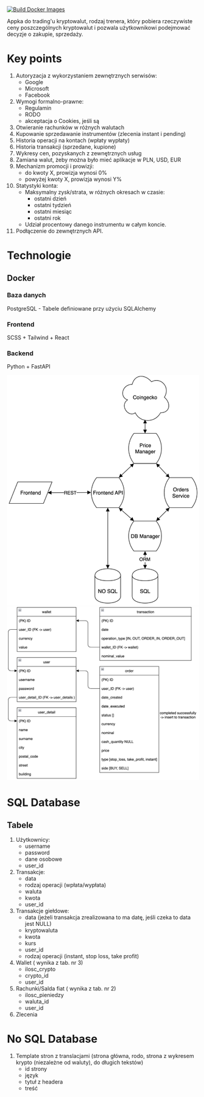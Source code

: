 [![Build Docker Images](https://github.com/THD-C/The_THDc_App/actions/workflows/build.yml/badge.svg)](https://github.com/THD-C/The_THDc_App/actions/workflows/build.yml)

Appka do trading'u kryptowalut, rodzaj trenera, 
który pobiera rzeczywiste ceny poszczególnych kryptowalut i pozwala użytkownikowi podejmować decyzje o zakupie, sprzedaży.

# Key points
1. Autoryzacja z wykorzystaniem zewnętrznych serwisów:
   - Google
   - Microsoft
   - Facebook
2. Wymogi formalno-prawne:
   - Regulamin
   - RODO
   - akceptacja o Cookies, jeśli są
3. Otwieranie rachunków w różnych walutach
4. Kupowanie sprzedawanie instrumentów (zlecenia instant i pending)
5. Historia operacji na kontach (wpłaty wypłaty)
6. Historia transakcji (sprzedane, kupione)
7. Wykresy cen, pozyskanych z zewnętrznych usług
8. Zamiana walut, żeby można było mieć aplikacje w PLN, USD, EUR
9. Mechanizm promocji i prowizji:
    - do kwoty X, prowizja wynosi 0%
    - powyżej kwoty X, prowizja wynosi Y%
10. Statystyki konta:
    - Maksymalny zysk/strata, w różnych okresach w czasie:
        - ostatni dzień
        - ostatni tydzień
        - ostatni miesiąc
        - ostatni rok
    - Udział procentowy danego instrumentu w całym koncie.
11. Podłączenie do zewnętrznych API.

# Technologie
## Docker
### Baza danych
PostgreSQL - Tabele definiowane przy użyciu SQLAlchemy
### Frontend
SCSS + Tailwind + React
### Backend
Python + FastAPI

![image](/Pictures/architecture.png)
![image](/Pictures/database.png)

# SQL Database
## Tabele
1. Użytkownicy:
    - username
    - password
    - dane osobowe
    - user_id
2. Transakcje:
    - data
    - rodzaj operacji (wpłata/wypłata)
    - waluta
    - kwota
    - user_id
3. Transakcje giełdowe:
    - data (jeżeli transakcja zrealizowana to ma datę, jeśli czeka to data jest NULL)
    - kryptowaluta
    - kwota
    - kurs 
    - user_id
    - rodzaj operacji (instant, stop loss, take profit)
4. Wallet ( wynika z tab. nr 3)
    - ilosc_crypto
    - crypto_id
    - user_id
5. Rachunki/Salda fiat ( wynika z tab. nr 2)
    - ilosc_pieniedzy
    - waluta_id
    - user_id
6. Zlecenia

# No SQL Database
1. Template stron z translacjami (strona główna, rodo, strona z wykresem krypto (niezależne od waluty), do długich tekstów)
    - id strony
    - język
    - tytuł z headera
    - treść
